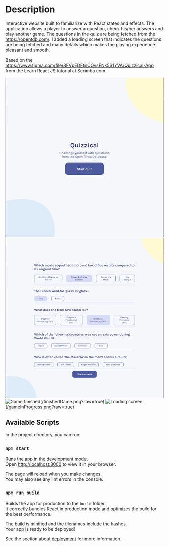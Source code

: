 # Description

Interactive website built to familiarize with React states and effects. The application allows a player to answer a question, check his/her answers and play another game. The questions in the quiz are being fetched from the https://opentdb.com/. I added a loading screen that indicates the questions are being fetched and many details which makes the playing experience pleasant and smooth.

Based on the https://www.figma.com/file/RFVpEDFtnCOvsFNk5S1YVA/Quizzical-App from the Learn React JS tutorial at Scrimba.com.

![Splash screen](/splashScreen.png?raw=true)
![Game in progress](/gameInProgress.png?raw=true)
![Game finished]()(/finishedGame.png?raw=true)
![Loading screen]()(/gameInProgress.png?raw=true)

## Available Scripts

In the project directory, you can run:

### `npm start`

Runs the app in the development mode.\
Open [http://localhost:3000](http://localhost:3000) to view it in your browser.

The page will reload when you make changes.\
You may also see any lint errors in the console.

### `npm run build`

Builds the app for production to the `build` folder.\
It correctly bundles React in production mode and optimizes the build for the best performance.

The build is minified and the filenames include the hashes.\
Your app is ready to be deployed!

See the section about [deployment](https://facebook.github.io/create-react-app/docs/deployment) for more information.
